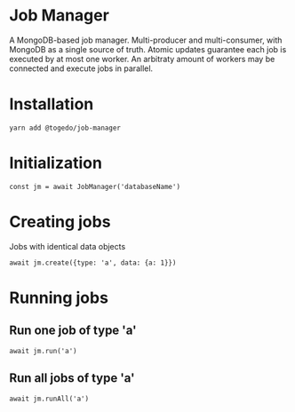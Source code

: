 # Job Manager

A MongoDB-based job manager. Multi-producer and multi-consumer, with MongoDB as a single source of truth. Atomic updates guarantee each job is executed by at most one worker. An arbitraty amount of workers may be connected and execute jobs in parallel.

# Installation

```
yarn add @togedo/job-manager
```

# Initialization

```
const jm = await JobManager('databaseName')
```

# Creating jobs

Jobs with identical data objects

```
await jm.create({type: 'a', data: {a: 1}})
```

# Running jobs

## Run one job of type 'a'

```
await jm.run('a')
```

## Run all jobs of type 'a'

```
await jm.runAll('a')
```
